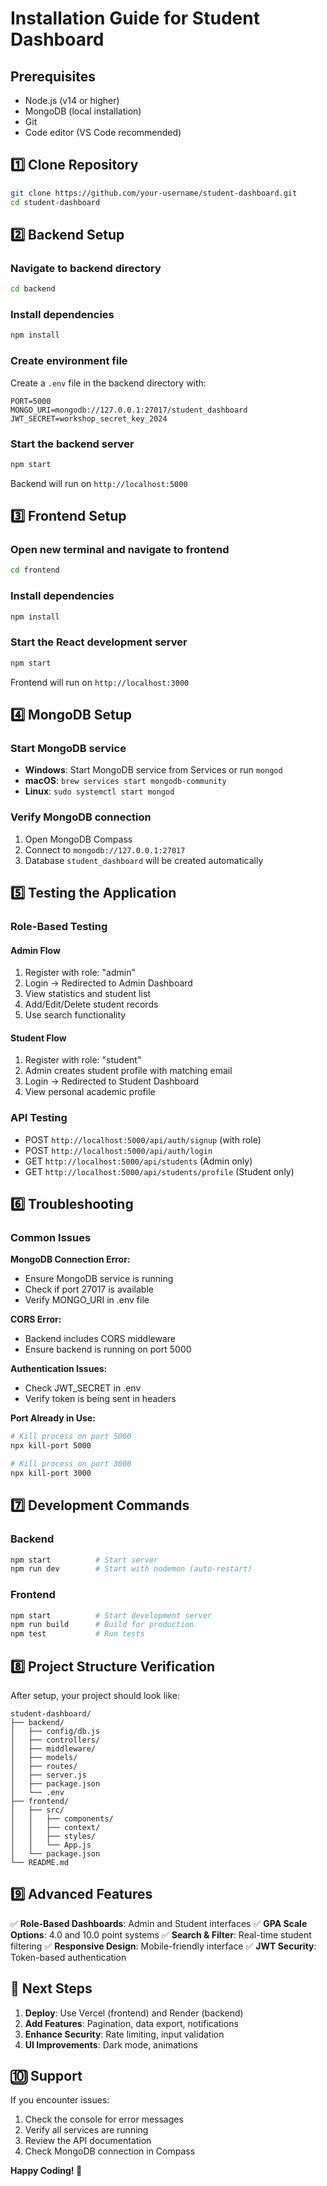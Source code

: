 # Installation Guide for Student Dashboard

## Prerequisites
- Node.js (v14 or higher)
- MongoDB (local installation)
- Git
- Code editor (VS Code recommended)

## 1️⃣ Clone Repository
```bash
git clone https://github.com/your-username/student-dashboard.git
cd student-dashboard
```

## 2️⃣ Backend Setup

### Navigate to backend directory
```bash
cd backend
```

### Install dependencies
```bash
npm install
```

### Create environment file
Create a `.env` file in the backend directory with:
```
PORT=5000
MONGO_URI=mongodb://127.0.0.1:27017/student_dashboard
JWT_SECRET=workshop_secret_key_2024
```

### Start the backend server
```bash
npm start
```
Backend will run on `http://localhost:5000`

## 3️⃣ Frontend Setup

### Open new terminal and navigate to frontend
```bash
cd frontend
```

### Install dependencies
```bash
npm install
```

### Start the React development server
```bash
npm start
```
Frontend will run on `http://localhost:3000`

## 4️⃣ MongoDB Setup

### Start MongoDB service
- **Windows**: Start MongoDB service from Services or run `mongod`
- **macOS**: `brew services start mongodb-community`
- **Linux**: `sudo systemctl start mongod`

### Verify MongoDB connection
1. Open MongoDB Compass
2. Connect to `mongodb://127.0.0.1:27017`
3. Database `student_dashboard` will be created automatically

## 5️⃣ Testing the Application

### Role-Based Testing

#### Admin Flow
1. Register with role: "admin"
2. Login → Redirected to Admin Dashboard
3. View statistics and student list
4. Add/Edit/Delete student records
5. Use search functionality

#### Student Flow
1. Register with role: "student"
2. Admin creates student profile with matching email
3. Login → Redirected to Student Dashboard
4. View personal academic profile

### API Testing
- POST `http://localhost:5000/api/auth/signup` (with role)
- POST `http://localhost:5000/api/auth/login`
- GET `http://localhost:5000/api/students` (Admin only)
- GET `http://localhost:5000/api/students/profile` (Student only)

## 6️⃣ Troubleshooting

### Common Issues

**MongoDB Connection Error:**
- Ensure MongoDB service is running
- Check if port 27017 is available
- Verify MONGO_URI in .env file

**CORS Error:**
- Backend includes CORS middleware
- Ensure backend is running on port 5000

**Authentication Issues:**
- Check JWT_SECRET in .env
- Verify token is being sent in headers

**Port Already in Use:**
```bash
# Kill process on port 5000
npx kill-port 5000

# Kill process on port 3000
npx kill-port 3000
```

## 7️⃣ Development Commands

### Backend
```bash
npm start          # Start server
npm run dev        # Start with nodemon (auto-restart)
```

### Frontend
```bash
npm start          # Start development server
npm run build      # Build for production
npm test           # Run tests
```

## 8️⃣ Project Structure Verification

After setup, your project should look like:
```
student-dashboard/
├── backend/
│   ├── config/db.js
│   ├── controllers/
│   ├── middleware/
│   ├── models/
│   ├── routes/
│   ├── server.js
│   ├── package.json
│   └── .env
├── frontend/
│   ├── src/
│   │   ├── components/
│   │   ├── context/
│   │   ├── styles/
│   │   └── App.js
│   └── package.json
└── README.md
```

## 9️⃣ Advanced Features

✅ **Role-Based Dashboards**: Admin and Student interfaces
✅ **GPA Scale Options**: 4.0 and 10.0 point systems
✅ **Search & Filter**: Real-time student filtering
✅ **Responsive Design**: Mobile-friendly interface
✅ **JWT Security**: Token-based authentication

## 🚀 Next Steps

1. **Deploy**: Use Vercel (frontend) and Render (backend)
2. **Add Features**: Pagination, data export, notifications
3. **Enhance Security**: Rate limiting, input validation
4. **UI Improvements**: Dark mode, animations

## 🔟 Support

If you encounter issues:
1. Check the console for error messages
2. Verify all services are running
3. Review the API documentation
4. Check MongoDB connection in Compass

**Happy Coding! 🚀**
